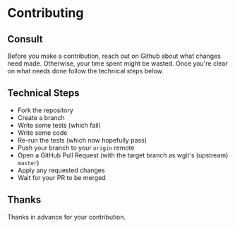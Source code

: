 # Contributing

## Consult

Before you make a contribution, reach out on Github about what changes need made. Otherwise, your time spent might be wasted. Once you're clear on what needs done follow the technical steps below.

## Technical Steps

- Fork the repository
- Create a branch
- Write some tests (which fail)
- Write some code
- Re-run the tests (which now hopefully pass)
- Push your branch to your `origin` remote
- Open a GitHub Pull Request (with the target branch as wgit's (upstream) `master`)
- Apply any requested changes
- Wait for your PR to be merged

## Thanks

Thanks in advance for your contribution.
